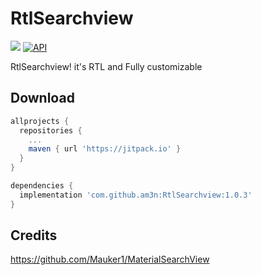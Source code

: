 # RtlSearchview
[![](https://jitpack.io/v/am3n/RtlSearchview.svg)](https://jitpack.io/#am3n/RtlSearchview)
[![API](https://img.shields.io/badge/API-15%2B-brightgreen.svg?style=flat)](https://android-arsenal.com/api?level=16)

RtlSearchview! it's RTL and Fully customizable

## Download

```gradle
allprojects {
  repositories {
    ...
    maven { url 'https://jitpack.io' }
  }
}

dependencies {
  implementation 'com.github.am3n:RtlSearchview:1.0.3'
}
```


## Credits

https://github.com/Mauker1/MaterialSearchView
